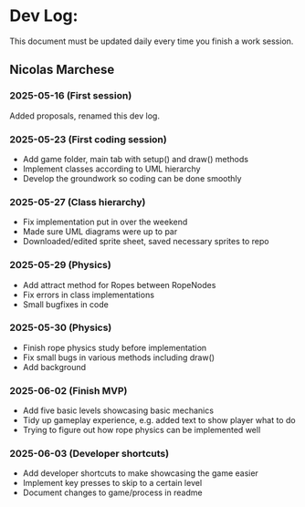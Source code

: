 # Dev Log:

This document must be updated daily every time you finish a work session.

## Nicolas Marchese

### 2025-05-16 (First session)
Added proposals, renamed this dev log.

### 2025-05-23 (First coding session)
* Add game folder, main tab with setup() and draw() methods
* Implement classes according to UML hierarchy
* Develop the groundwork so coding can be done smoothly

### 2025-05-27 (Class hierarchy)
* Fix implementation put in over the weekend
* Made sure UML diagrams were up to par
* Downloaded/edited sprite sheet, saved necessary sprites to repo

### 2025-05-29 (Physics)
* Add attract method for Ropes between RopeNodes
* Fix errors in class implementations
* Small bugfixes in code

### 2025-05-30 (Physics)
* Finish rope physics study before implementation
* Fix small bugs in various methods including draw()
* Add background

### 2025-06-02 (Finish MVP)
* Add five basic levels showcasing basic mechanics
* Tidy up gameplay experience, e.g. added text to show player what to do
* Trying to figure out how rope physics can be implemented well

### 2025-06-03 (Developer shortcuts)
* Add developer shortcuts to make showcasing the game easier
* Implement key presses to skip to a certain level
* Document changes to game/process in readme
